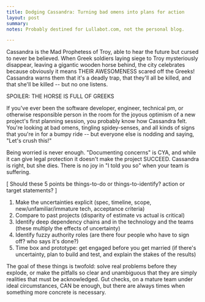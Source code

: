 ```yaml
---
title: Dodging Cassandra: Turning bad omens into plans for action
layout: post
summary: 
notes: Probably destined for Lullabot.com, not the personal blog.

---
```


Cassandra is the Mad Prophetess of Troy, able to hear the future but cursed to never be believed. When Greek soldiers laying siege to Troy mysteriously disappear, leaving a gigantic wooden horse behind, the city celebrates because obviously it means THEIR AWESOMENESS scared off the Greeks! Cassandra warns them that it's a deadly trap, that they'll all be killed, and that she'll be killed -- but no one listens.

SPOILER: THE HORSE IS FULL OF GREEKS

If you've ever been the software developer, engineer, technical pm, or otherwise responsible person in the room for the joyous optimism of a new project's first planning session, you probably know how Cassandra felt. You're looking at bad omens, tingling spidey-senses, and all kinds of signs that you're in for a bumpy ride -- but everyone else is nodding and saying, "Let's crush this!"

Being worried is never enough. "Documenting concerns" is CYA, and while it can give legal protection it doesn't make the project SUCCEED. Cassandra is right, but she dies. There is no joy in "I told you so" when your team is suffering.

[ Should these 5 points be things-to-do or things-to-identify? action or target statements? ]

1. Make the uncertainties explicit (spec, timeline, scope, new/unfamiliar/immature tech, acceptance criteria)
2. Compare to past projects (disparity of estimate vs actual is critical)
3. Identify deep dependency chains and in the technology and the teams (these multiply the effects of uncertainty)
4. Identify fuzzy authority roles (are there four people who have to sign off? who says it's done?)
5. Time box and prototype: get engaged before you get married (if there's uncertainty, plan to build and test, and explain the stakes of the results)

The goal of these things is twofold: solve real problems before they explode, or make the pitfalls so clear and unambiguous that they are simply realities that must be acknowledged. Gut checks, on a mature team under ideal circumstances, CAN be enough, but there are always times when something more concrete is necessary.